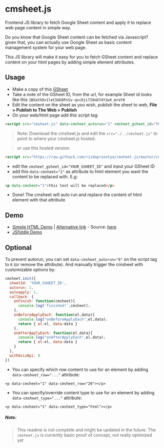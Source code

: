 # cmsheet.js
Frontend JS library to fetch Google Sheet content and apply it to replace web page content in simple way.

Do you know that Google Sheet content can be fetched via Javascript? given that, you can actually use Google Sheet as basic content management system for your web page.

This JS library will make it easy for you to fetch GSheet content and replace content on your html pages by adding simple element attributes.

## Usage
* Make a copy of this [GSheet](https://docs.google.com/spreadsheets/d/1BXathDx1leC5UG8FnSv-qvcDji7I0oD74Y2wX_mreY8/)
* Take a note of the GSheet ID, from the url, for example Sheet id looks like this `1BXathDx1leC5UG8FnSv-qvcDji7I0oD74Y2wX_mreY8`
* Edit the content on the sheet as you wish, publish the sheet to web, **File > Publish to The Web > Publish**
* On your web/html page add this script tag:
```html
<script src="cmsheet.js" data-cmsheet_autorun="1" cmsheet_gsheet_id="YOUR_GSHEET_ID"></script> 
```
> Note: Download the cmsheet.js and edit the `src="./../cmsheet.js"` to point to where your cmsheet.js hosted.

> or use this hosted version
```html
<script src="https://raw.githack.com/rizdaprasetya/cmsheet.js/master/cmsheet.js" data-cmsheet_autorun="1" cmsheet_gsheet_id="YOUR_GSHEET_ID"></script> 
```
* edit the `cmsheet_gsheet_id="YOUR_GSHEET_ID"` and input your GSheet ID
* add this `data-cmsheet="1"` as attribute to html element you want the content to be replaced with. E.g:
```html
<p data-cmsheet="1">this text will be replaced</p>
```
* Done! The cmsheet will auto run and replace the content of html element with that attribute

## Demo
* [Simple HTML Demo](https://combinatronics.com/rizdaprasetya/cmsheet.js/master/demo/index.html) | [Alternative link](https://raw.githack.com/rizdaprasetya/cmsheet.js/master/demo/index.html) - Source: [here](https://github.com/rizdaprasetya/cmsheet.js/blob/master/demo/index.html)
* [JSfiddle Demo](jsfiddle.net/raizerde/en2c89vd/1/embedded/result/)

## Optional
To prevent autorun, you can set `data-cmsheet_autorun="0"` on the script tag to `0` (or remove the attribute).
And manually trigger the cmsheet with customizable options by:
```javascript
cmsheet.init({
  sheetId: 'YOUR_GSHEET_ID',
  autorun: 1,
  autoapply: 1,
  callback: { 
    onFinish: function(cmsheet){
      console.log('finished!',cmsheet);
    },
    onBeforeApplyEach: function(el,data){
      console.log("onBeforeApplyEach",el,data);
      return { el:el, data:data }
    },
    onAfterApplyEach: function(el,data){
      console.log("onAfterApplyEach",el,data);
      return { el:el, data:data }
    }
  },
  withGvizApi: 0
})
```

* You can specify which row content to use for an element by adding `data-cmsheet_row="..."` attribute:
```
<p data-cmsheet="1" data-cmsheet_row="20"></p>
```

* You can specify/override content type to use for an element by adding `data-cmsheet_type="..."` attribute:
```
<p data-cmsheet="1" data-cmsheet_type="html"></p>
```

##### Note:
> This readme is not complete and might be updated in the future. The `cmsheet.js` is currently basic proof of concept, not really optimized yet
